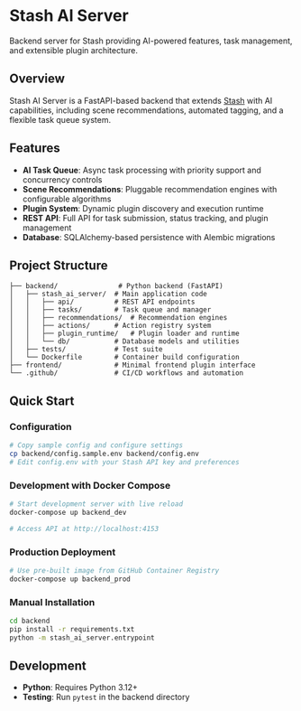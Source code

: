 # Stash AI Server

Backend server for Stash providing AI-powered features, task management, and extensible plugin architecture.

## Overview

Stash AI Server is a FastAPI-based backend that extends [Stash](https://github.com/stashapp/stash) with AI capabilities, including scene recommendations, automated tagging, and a flexible task queue system.

## Features

- **AI Task Queue**: Async task processing with priority support and concurrency controls
- **Scene Recommendations**: Pluggable recommendation engines with configurable algorithms
- **Plugin System**: Dynamic plugin discovery and execution runtime
- **REST API**: Full API for task submission, status tracking, and plugin management
- **Database**: SQLAlchemy-based persistence with Alembic migrations

## Project Structure

```
├── backend/               # Python backend (FastAPI)
│   ├── stash_ai_server/  # Main application code
│   │   ├── api/          # REST API endpoints
│   │   ├── tasks/        # Task queue and manager
│   │   ├── recommendations/  # Recommendation engines
│   │   ├── actions/      # Action registry system
│   │   ├── plugin_runtime/   # Plugin loader and runtime
│   │   └── db/           # Database models and utilities
│   ├── tests/            # Test suite
│   └── Dockerfile        # Container build configuration
├── frontend/             # Minimal frontend plugin interface
└── .github/              # CI/CD workflows and automation
```

## Quick Start

### Configuration

```bash
# Copy sample config and configure settings
cp backend/config.sample.env backend/config.env
# Edit config.env with your Stash API key and preferences
```

### Development with Docker Compose

```bash
# Start development server with live reload
docker-compose up backend_dev

# Access API at http://localhost:4153
```

### Production Deployment

```bash
# Use pre-built image from GitHub Container Registry
docker-compose up backend_prod
```

### Manual Installation

```bash
cd backend
pip install -r requirements.txt
python -m stash_ai_server.entrypoint
```

## Development

- **Python**: Requires Python 3.12+
- **Testing**: Run `pytest` in the backend directory
